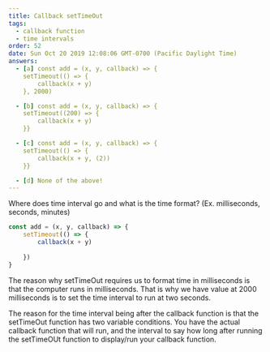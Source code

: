 ```yaml
---
title: Callback setTimeOut
tags:
  - callback function
  - time intervals
order: 52
date: Sun Oct 20 2019 12:08:06 GMT-0700 (Pacific Daylight Time)
answers: 
  - [a] const add = (x, y, callback) => {
    setTimeout(() => {
        callback(x + y)
    }, 2000)

  - [b] const add = (x, y, callback) => {
    setTimeout((200) => {
        callback(x + y)
    }}

  - [c] const add = (x, y, callback) => {
    setTimeout(() => {
        callback(x + y, (2))
    }}

  - [d] None of the above!
---
```

Where does time interval go and what is the time format? (Ex. milliseconds, seconds, minutes)

```javascript
const add = (x, y, callback) => {
    setTimeout(() => {
        callback(x + y)
        
    }) 
}

```


<!-- explanation -->

The reason why setTimeOut requires us to format time in milliseconds is that the computer runs in milliseconds. That is why we have value at 2000 milliseconds is to set the time interval to run at two seconds. 

The reason for the time interval being after the callback function is that the setTimeOut function has two variable conditions. You have the actual callback function that will run, and the interval to say how long after running the setTimeOUt function to display/run your callback function. 